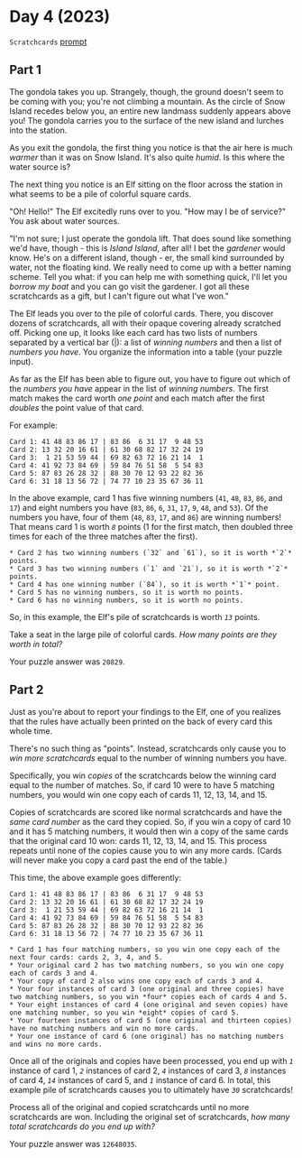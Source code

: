# Day 4 (2023)

`Scratchcards` [prompt](https://adventofcode.com/2023/day/4)

## Part 1

The gondola takes you up. Strangely, though, the ground doesn't seem to be coming with you; you're not climbing a mountain. As the circle of Snow Island recedes below you, an entire new landmass suddenly appears above you! The gondola carries you to the surface of the new island and lurches into the station.

As you exit the gondola, the first thing you notice is that the air here is much *warmer* than it was on Snow Island. It's also quite *humid*. Is this where the water source is?

The next thing you notice is an Elf sitting on the floor across the station in what seems to be a pile of colorful square cards.

"Oh! Hello!" The Elf excitedly runs over to you. "How may I be of service?" You ask about water sources.

"I'm not sure; I just operate the gondola lift. That does sound like something we'd have, though - this is *Island Island*, after all! I bet the *gardener* would know. He's on a different island, though - er, the small kind surrounded by water, not the floating kind. We really need to come up with a better naming scheme. Tell you what: if you can help me with something quick, I'll let you *borrow my boat* and you can go visit the gardener. I got all these scratchcards as a gift, but I can't figure out what I've won."

The Elf leads you over to the pile of colorful cards. There, you discover dozens of scratchcards, all with their opaque covering already scratched off. Picking one up, it looks like each card has two lists of numbers separated by a vertical bar (|): a list of *winning numbers* and then a list of *numbers you have*. You organize the information into a table (your puzzle input).

As far as the Elf has been able to figure out, you have to figure out which of the *numbers you have* appear in the list of *winning numbers*. The first match makes the card worth *one point* and each match after the first *doubles* the point value of that card.

For example:

```
Card 1: 41 48 83 86 17 | 83 86  6 31 17  9 48 53
Card 2: 13 32 20 16 61 | 61 30 68 82 17 32 24 19
Card 3:  1 21 53 59 44 | 69 82 63 72 16 21 14  1
Card 4: 41 92 73 84 69 | 59 84 76 51 58  5 54 83
Card 5: 87 83 26 28 32 | 88 30 70 12 93 22 82 36
Card 6: 31 18 13 56 72 | 74 77 10 23 35 67 36 11
```

In the above example, card 1 has five winning numbers (`41`, `48`, `83`, `86`, and `17`) and eight numbers you have (`83`, `86`, `6`, `31`, `17`, `9`, `48`, and `53`). Of the numbers you have, four of them (`48`, `83`, `17`, and `86`) are winning numbers! That means card 1 is worth *`8`* points (1 for the first match, then doubled three times for each of the three matches after the first).

    * Card 2 has two winning numbers (`32` and `61`), so it is worth *`2`* points.
    * Card 3 has two winning numbers (`1` and `21`), so it is worth *`2`* points.
    * Card 4 has one winning number (`84`), so it is worth *`1`* point.
    * Card 5 has no winning numbers, so it is worth no points.
    * Card 6 has no winning numbers, so it is worth no points.

So, in this example, the Elf's pile of scratchcards is worth *`13`* points.

Take a seat in the large pile of colorful cards. *How many points are they worth in total?*

Your puzzle answer was `20829`.

## Part 2

Just as you're about to report your findings to the Elf, one of you realizes that the rules have actually been printed on the back of every card this whole time.

There's no such thing as "points". Instead, scratchcards only cause you to *win more scratchcards* equal to the number of winning numbers you have.

Specifically, you win *copies* of the scratchcards below the winning card equal to the number of matches. So, if card 10 were to have 5 matching numbers, you would win one copy each of cards 11, 12, 13, 14, and 15.

Copies of scratchcards are scored like normal scratchcards and have the *same card number* as the card they copied. So, if you win a copy of card 10 and it has 5 matching numbers, it would then win a copy of the same cards that the original card 10 won: cards 11, 12, 13, 14, and 15. This process repeats until none of the copies cause you to win any more cards. (Cards will never make you copy a card past the end of the table.)

This time, the above example goes differently:

```
Card 1: 41 48 83 86 17 | 83 86  6 31 17  9 48 53
Card 2: 13 32 20 16 61 | 61 30 68 82 17 32 24 19
Card 3:  1 21 53 59 44 | 69 82 63 72 16 21 14  1
Card 4: 41 92 73 84 69 | 59 84 76 51 58  5 54 83
Card 5: 87 83 26 28 32 | 88 30 70 12 93 22 82 36
Card 6: 31 18 13 56 72 | 74 77 10 23 35 67 36 11
```

    * Card 1 has four matching numbers, so you win one copy each of the next four cards: cards 2, 3, 4, and 5.
    * Your original card 2 has two matching numbers, so you win one copy each of cards 3 and 4.
    * Your copy of card 2 also wins one copy each of cards 3 and 4.
    * Your four instances of card 3 (one original and three copies) have two matching numbers, so you win *four* copies each of cards 4 and 5.
    * Your eight instances of card 4 (one original and seven copies) have one matching number, so you win *eight* copies of card 5.
    * Your fourteen instances of card 5 (one original and thirteen copies) have no matching numbers and win no more cards.
    * Your one instance of card 6 (one original) has no matching numbers and wins no more cards.

Once all of the originals and copies have been processed, you end up with *`1`* instance of card 1, *`2`* instances of card 2, *`4`* instances of card 3, *`8`* instances of card 4, *`14`* instances of card 5, and *`1`* instance of card 6. In total, this example pile of scratchcards causes you to ultimately have *`30`* scratchcards!

Process all of the original and copied scratchcards until no more scratchcards are won. Including the original set of scratchcards, *how many total scratchcards do you end up with?*

Your puzzle answer was `12648035`.